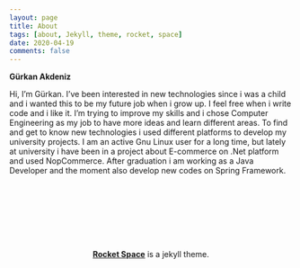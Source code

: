```yaml
---
layout: page
title: About 
tags: [about, Jekyll, theme, rocket, space]
date: 2020-04-19
comments: false
---
```


<strong>Gürkan Akdeniz</strong>

Hi, I’m Gürkan. I’ve been interested in new technologies since i was a child and i wanted this to be my future job when i grow up. I feel free when i write code and i like it. I’m trying to improve my skills and i chose Computer Engineering as my job to have more ideas and learn different areas. To find and get to know new technologies i used different platforms to develop my university projects. I am an active Gnu Linux user for a long time, but lately at university i have been in a project about E-commerce on .Net platform and used NopCommerce. After graduation i am working as a Java Developer and the moment also develop new codes on Spring Framework.

<h4><a style="float:right" class="social-btn" href="http://linkedin.com/in/gürkanakdeniz" target="_blank" rel="noopener noreferrer"><i class="fa fa-fw fa-linkedin"></i></a> <a style="float:right" class="social-btn" href="http://github.com/gurkanakdeniz" target="_blank" rel="noopener noreferrer"><i class="fa fa-fw fa-github"></i></a><a style="float:right" class="social-btn" href="http://gist.github.com/gurkanakdeniz" target="_blank" rel="noopener noreferrer"><i class="fa fa-fw fa-github-alt"></i></a></h4>

<center style="padding-top: 8em;"><a href="https://github.com/gurkanakdeniz/rocket-space/"><b>Rocket Space</b></a> is a jekyll theme.</center>

